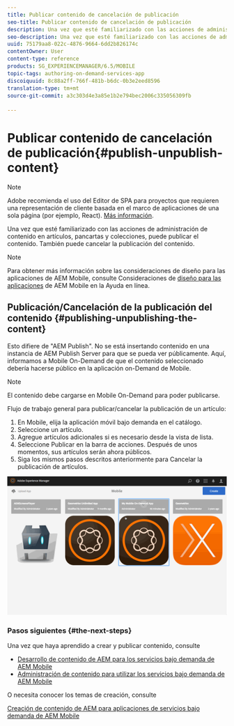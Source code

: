 ```yaml
---
title: Publicar contenido de cancelación de publicación
seo-title: Publicar contenido de cancelación de publicación
description: Una vez que esté familiarizado con las acciones de administración de contenido en artículos, pancartas y colecciones, siga esta página para obtener información sobre cómo publicar el contenido. También puede cancelar la publicación del contenido.
seo-description: Una vez que esté familiarizado con las acciones de administración de contenido en artículos, pancartas y colecciones, siga esta página para obtener información sobre cómo publicar el contenido. También puede cancelar la publicación del contenido.
uuid: 75179aa8-022c-4876-9664-6dd2b826174c
contentOwner: User
content-type: reference
products: SG_EXPERIENCEMANAGER/6.5/MOBILE
topic-tags: authoring-on-demand-services-app
discoiquuid: 8c88a2ff-766f-481b-b6dc-0b3e2eed8596
translation-type: tm+mt
source-git-commit: a3c303d4e3a85e1b2e794bec2006c335056309fb

---
```



# Publicar contenido de cancelación de publicación{#publish-unpublish-content}

>[!NOTE]
>
>Adobe recomienda el uso del Editor de SPA para proyectos que requieren una representación de cliente basada en el marco de aplicaciones de una sola página (por ejemplo, React). [Más información](/help/sites-developing/spa-overview.md).

Una vez que esté familiarizado con las acciones de administración de contenido en artículos, pancartas y colecciones, puede publicar el contenido. También puede cancelar la publicación del contenido.

>[!NOTE]
>
>Para obtener más información sobre las consideraciones de diseño para las aplicaciones de AEM Mobile, consulte Consideraciones de [diseño para las aplicaciones](https://helpx.adobe.com/digital-publishing-solution/help/design-app.html) de AEM Mobile en la Ayuda en línea.

## Publicación/Cancelación de la publicación del contenido {#publishing-unpublishing-the-content}

Esto difiere de &quot;AEM Publish&quot;. No se está insertando contenido en una instancia de AEM Publish Server para que se pueda ver públicamente. Aquí, informamos a Mobile On-Demand de que el contenido seleccionado debería hacerse público en la aplicación on-Demand de Mobile.

>[!NOTE]
>
>El contenido debe cargarse en Mobile On-Demand para poder publicarse.

Flujo de trabajo general para publicar/cancelar la publicación de un artículo:

1. En Mobile, elija la aplicación móvil bajo demanda en el catálogo.
1. Seleccione un artículo.
1. Agregue artículos adicionales si es necesario desde la vista de lista.
1. Seleccione Publicar en la barra de acciones. Después de unos momentos, sus artículos serán ahora públicos.
1. Siga los mismos pasos descritos anteriormente para Cancelar la publicación de artículos.

<!-- FAIL >>[!NOTE]
>
>Generally, you should preflight before publishing. See [Previewing with Preflight](/content/docs/en/aem/6-3/administer/mobile-apps/aem-mobile/previewing-with-preflight-on-demand-services.md) for more details.-->

![chlimage_1-9](assets/chlimage_1-9.gif)

### Pasos siguientes {#the-next-steps}

Una vez que haya aprendido a crear y publicar contenido, consulte

* [Desarrollo de contenido de AEM para los servicios bajo demanda de AEM Mobile](/help/mobile/aem-mobile-on-demand.md)
* [Administración de contenido para utilizar los servicios bajo demanda de AEM Mobile](/help/mobile/aem-mobile.md)

O necesita conocer los temas de creación, consulte

[Creación de contenido de AEM para aplicaciones de servicios bajo demanda de AEM Mobile](/help/mobile/mobile-apps-ondemand.md)
